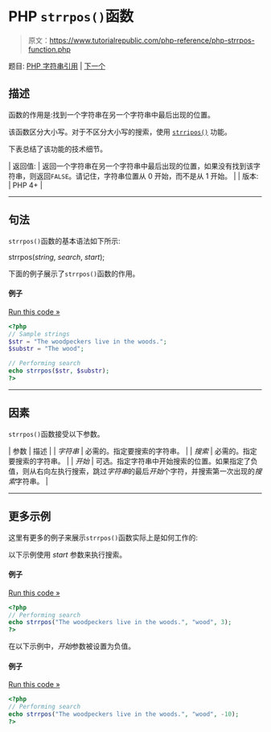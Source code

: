 # PHP `strrpos()`函数

> 原文：<https://www.tutorialrepublic.com/php-reference/php-strrpos-function.php>

题目: [PHP 字符串引用](php-string-functions.php)  | [下一个](php-strspn-function.php)

## 描述

函数的作用是:找到一个字符串在另一个字符串中最后出现的位置。

该函数区分大小写。对于不区分大小写的搜索，使用 [`strripos()`](php-strripos-function.php) 功能。

下表总结了该功能的技术细节。

| 返回值: | 返回一个字符串在另一个字符串中最后出现的位置，如果没有找到该字符串，则返回`FALSE`。请记住，字符串位置从 0 开始，而不是从 1 开始。 |
| 版本: | PHP 4+ |

* * *

## 句法

`strrpos()`函数的基本语法如下所示:

strrpos(*string*, *search*, *start*);

下面的例子展示了`strrpos()`函数的作用。

#### 例子

[Run this code »](../codelab.php?topic=php&file=find-the-last-occurrence-of-a-substring-in-a-string "Run this code to view the output")

```php
<?php
// Sample strings
$str = "The woodpeckers live in the woods.";
$substr = "The wood";

// Performing search
echo strrpos($str, $substr);
?>
```

* * *

## 因素

`strrpos()`函数接受以下参数。

| 参数 | 描述 |
| *字符串* | 必需的。指定要搜索的字符串。 |
| *搜索* | 必需的。指定要搜索的字符串。 |
| *开始* | 可选。指定字符串中开始搜索的位置。如果指定了负值，则从右向左执行搜索，跳过*字符串*的最后*开始*个字符，并搜索第一次出现的*搜索*字符串。 |

* * *

## 更多示例

这里有更多的例子来展示`strrpos()`函数实际上是如何工作的:

以下示例使用 *start* 参数来执行搜索。

#### 例子

[Run this code »](../codelab.php?topic=php&file=using-positive-start-value-in-strrpos "Run this code to view the output")

```php
<?php
// Performing search
echo strrpos("The woodpeckers live in the woods.", "wood", 3); 
?>
```

在以下示例中，*开始*参数被设置为负值。

#### 例子

[Run this code »](../codelab.php?topic=php&file=using-negative-start-value-in-strrpos "Run this code to view the output")

```php
<?php
// Performing search
echo strrpos("The woodpeckers live in the woods.", "wood", -10);
?>
```